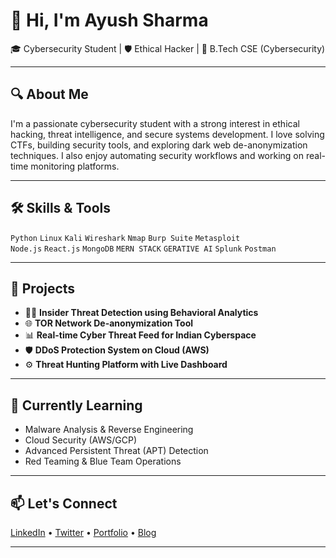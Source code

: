 # 👋 Hi, I'm Ayush Sharma

🎓 Cybersecurity Student | 🛡️ Ethical Hacker | 
📍 B.Tech CSE (Cybersecurity) 

---

## 🔍 About Me

I'm a passionate cybersecurity student with a strong interest in ethical hacking, threat intelligence, and secure systems development. I love solving CTFs, building security tools, and exploring dark web de-anonymization techniques. I also enjoy automating security workflows and working on real-time monitoring platforms.

---

## 🛠️ Skills & Tools

`Python` `Linux` `Kali` `Wireshark` `Nmap` `Burp Suite` `Metasploit`  
`Node.js` `React.js` `MongoDB` `MERN STACK` `GERATIVE AI`
`Splunk`  `Postman`

---

## 🚀 Projects

- 🕵️‍♂️ **Insider Threat Detection using Behavioral Analytics**  
- 🌐 **TOR Network De-anonymization Tool**  
- 📊 **Real-time Cyber Threat Feed for Indian Cyberspace**  
- 🛡️ **DDoS Protection System on Cloud (AWS)**  
- ⚙️ **Threat Hunting Platform with Live Dashboard**  

---

## 🧠 Currently Learning

- Malware Analysis & Reverse Engineering  
- Cloud Security (AWS/GCP)  
- Advanced Persistent Threat (APT) Detection  
- Red Teaming & Blue Team Operations  

---

## 📫 Let's Connect

[LinkedIn](#) • [Twitter](#) • [Portfolio](#) • [Blog](#)

---
